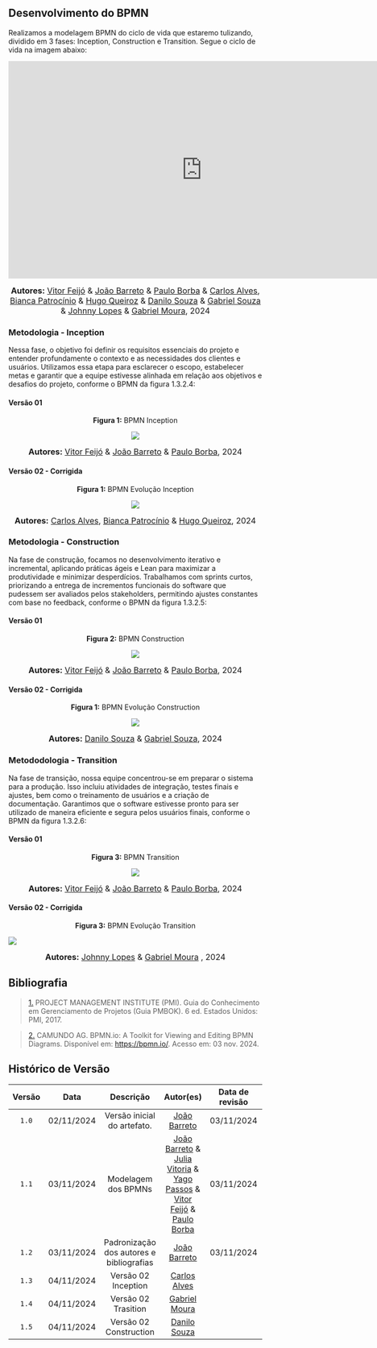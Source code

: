## Desenvolvimento do BPMN
Realizamos a modelagem BPMN do ciclo de vida que estaremo tulizando, dividido em 3 fases: Inception, Construction e Transition. Segue o ciclo de vida na imagem abaixo:

<iframe width="768" height="432" src="https://miro.com/app/live-embed/uXjVLJizdqU=/?moveToViewport=-4705,-443,4141,1532&embedId=603002088788" frameborder="0" scrolling="no" allow="fullscreen; clipboard-read; clipboard-write" allowfullscreen></iframe>

<font size="3"><p style="text-align: center"><b>Autores:</b> [Vitor Feijó](https://github.com/vitorfleonardo) & [João Barreto](https://github.com/JoaoBarreto03) & [Paulo Borba](https://github.com/paulohborba) & [Carlos Alves](https://github.com/CADU110), [Bianca Patrocínio](https://github.com/BiancaPatrocinio7) & [Hugo Queiroz](https://github.com/melohugo) & [Danilo Souza](https://github.com/Danilo-Carvalho-Antunes) & [Gabriel Souza](https://github.com/GabrielMS00) & [Johnny Lopes](https://github.com/JohnnyLopess) & [Gabriel Moura](https://github.com/thegm445), 2024</p></font>

### Metodologia - Inception

Nessa fase, o objetivo foi definir os requisitos essenciais do projeto e entender profundamente o contexto e as necessidades dos clientes e usuários. Utilizamos essa etapa para esclarecer o escopo, estabelecer metas e garantir que a equipe estivesse alinhada em relação aos objetivos e desafios do projeto, conforme o BPMN da figura 1.3.2.4:

#### Versão 01

<center>

<p align="center" > <strong> Figura 1:</Strong> BPMN Inception</font> <gitbr></p>


<img src="./Base/Assets/Modelagem_BPMN/BPMN_Inception.jpeg">

<font size="3"><p style="text-align: center"><b>Autores:</b> [Vitor Feijó](https://github.com/vitorfleonardo) & [João Barreto](https://github.com/JoaoBarreto03) & [Paulo Borba](https://github.com/paulohborba), 2024</p></font>


</center>

#### Versão 02 - Corrigida

<center>

<p align="center" > <strong> Figura 1:</Strong> BPMN Evolução Inception</font> <gitbr></p>


<img src="./Base/Assets/Modelagem_BPMN/Evolucao_Inception.png">

<font size="3"><p style="text-align: center"><b>Autores:</b> [Carlos Alves](https://github.com/CADU110), [Bianca Patrocínio](https://github.com/BiancaPatrocinio7) & [Hugo Queiroz](https://github.com/melohugo), 2024</p></font>


</center>

### Metodologia - Construction

Na fase de construção, focamos no desenvolvimento iterativo e incremental, aplicando práticas ágeis e Lean para maximizar a produtividade e minimizar desperdícios. Trabalhamos com sprints curtos, priorizando a entrega de incrementos funcionais do software que pudessem ser avaliados pelos stakeholders, permitindo ajustes constantes com base no feedback, conforme o BPMN da figura 1.3.2.5:

#### Versão 01

<center>

<p align="center" > <strong> Figura 2:</Strong> BPMN Construction</font> <gitbr></p>

<img src="./Base/Assets/Modelagem_BPMN/BPMN_Construction.jpeg">

<font size="3"><p style="text-align: center"><b>Autores:</b> [Vitor Feijó](https://github.com/vitorfleonardo) & [João Barreto](https://github.com/JoaoBarreto03) & [Paulo Borba](https://github.com/paulohborba), 2024</p></font>


</center>

#### Versão 02 - Corrigida

<center>

<p align="center" > <strong> Figura 1:</Strong> BPMN Evolução Construction</font> <gitbr></p>


<img src="./Base/Assets/Modelagem_BPMN/Evolucao_Construction.png">

<font size="3"><p style="text-align: center"><b>Autores:</b> [Danilo Souza](https://github.com/Danilo-Carvalho-Antunes) & [Gabriel Souza](https://github.com/GabrielMS00), 2024</p></font>


</center>


### Metododologia - Transition

Na fase de transição, nossa equipe concentrou-se em preparar o sistema para a produção. Isso incluiu atividades de integração, testes finais e ajustes, bem como o treinamento de usuários e a criação de documentação. Garantimos que o software estivesse pronto para ser utilizado de maneira eficiente e segura pelos usuários finais, conforme o BPMN da figura 1.3.2.6:

#### Versão 01

<center>

<p align="center" > <strong> Figura 3:</Strong> BPMN Transition</font> <gitbr></p>

<img src="./Base/Assets/Modelagem_BPMN/BPMN_Transition.jpeg">

<font size="3"><p style="text-align: center"><b>Autores:</b> [Vitor Feijó](https://github.com/vitorfleonardo) & [João Barreto](https://github.com/JoaoBarreto03) & [Paulo Borba](https://github.com/paulohborba), 2024</p></font>

</center>

#### Versão 02 - Corrigida

<p align="center" > <strong> Figura 3:</Strong> BPMN Evolução Transition</font> <gitbr></p>

<img src="./Base/Assets/Modelagem_BPMN/Evolucao_Transition.png">

<font size="3"><p style="text-align: center"><b>Autores:</b> [Johnny Lopes](https://github.com/JohnnyLopess) & [Gabriel Moura](https://github.com/thegm445) , 2024</p></font>

</center>



## Bibliografia
><a id="QT1" href="#anchor_1">1.</a> PROJECT MANAGEMENT INSTITUTE (PMI). Guia do Conhecimento em Gerenciamento de Projetos (Guia PMBOK). 6 ed. Estados Unidos: PMI, 2017.

><a id="QT2" href="#anchor_2">2.</a> CAMUNDO AG. BPMN.io: A Toolkit for Viewing and Editing BPMN Diagrams. Disponível em: https://bpmn.io/. Acesso em: 03 nov. 2024.

## Histórico de Versão
| Versão | Data | Descrição | Autor(es) | Data de revisão | Revisor(es) |
| :-: | :-: | :-: | :-: | :-: | :-: |
| `1.0` | 02/11/2024  | Versão inicial do artefato. | [João Barreto](https://github.com/JoaoBarreto03) |03/11/2024  | [Vitor Feijó](https://github.com/vitorfleonardo) |
| `1.1` | 03/11/2024  | Modelagem dos BPMNs | [João Barreto](https://github.com/JoaoBarreto03) & [Julia Vitoria](https://github.com/juhvitoria4) & [Yago Passos](https://github.com/yagompassos) & [Vitor Feijó](https://github.com/vitorfleonardo) & [Paulo Borba](https://github.com/paulohborba) |03/11/2024  | [Hugo Melo](https://github.com/melohugo) |
| `1.2` | 03/11/2024  | Padronização dos autores e bibliografias | [João Barreto](https://github.com/JoaoBarreto03) | 03/11/2024  | [Paulo Borba](https://github.com/paulohborba) |
| `1.3` | 04/11/2024  | Versão 02 Inception | [Carlos Alves](https://github.com/CADU110) |  | |
| `1.4` | 04/11/2024  | Versão 02 Trasition | [Gabriel Moura](https://github.com/thegm445)|  | |
| `1.5` | 04/11/2024  | Versão 02 Construction | [Danilo Souza](https://github.com/Danilo-Carvalho-Antunes)|  | |